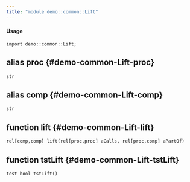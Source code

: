 ```yaml
---
title: "module demo::common::Lift"
---
```


#### Usage

`import demo::common::Lift;`


## alias proc {#demo-common-Lift-proc}

```rascal
str

```

## alias comp {#demo-common-Lift-comp}

```rascal
str

```

## function lift {#demo-common-Lift-lift}

```rascal
rel[comp,comp] lift(rel[proc,proc] aCalls, rel[proc,comp] aPartOf)

```

## function tstLift {#demo-common-Lift-tstLift}

```rascal
test bool tstLift()

```

